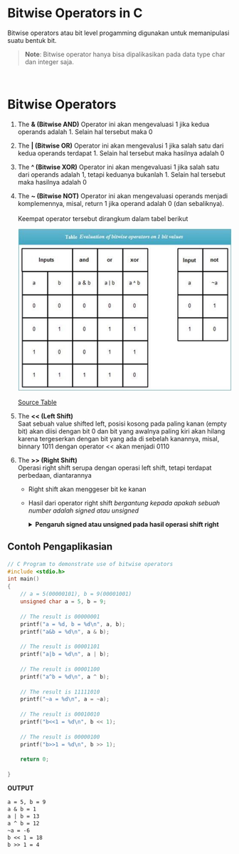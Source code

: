 #  Bitwise Operators in C

Bitwise operators atau bit level progamming digunakan untuk memanipulasi suatu bentuk bit.

> <b>Note</b>: Bitwise operator hanya bisa dipalikasikan pada data type char dan integer saja.

<br>

# Bitwise Operators
1. The **& (Bitwise AND)**
   Operator ini akan mengevaluasi 1 jika kedua operands adalah 1. Selain hal tersebut maka 0
2. The **| (Bitwise OR)**
   Operator ini akan mengevalusi 1 jika salah satu dari kedua operands terdapat 1. Selain hal tersebut maka hasilnya adalah 0
3. The **^ (Bitwise XOR)**
   Operator ini akan mengevaluasi 1 jika salah satu dari operands adalah 1, tetapi keduanya bukanlah 1. Selain hal tersebut maka hasilnya adalah 0
4. The <b>~ (Bitwise NOT)</b>
   Operator ini akan mengevaluasi operands menjadi komplemennya, misal, return 1 jika operand adalah 0 (dan sebaliknya).
   <br><br>
   Keempat operator tersebut dirangkum dalam tabel berikut

   ![Table logical Operator](img/Table-Evaluation-of-bitwise-operators-on-1-bit-values.jpg)

   [Source Table](https://ecomputernotes.com/what-is-c/operator/c-bitwise-operators)

5. The **<< (Left Shift)**
    <br>
   Saat sebuah value shifted left, posisi kosong pada paling kanan (empty bit) akan diisi dengan bit 0 dan bit yang awalnya paling kiri akan hilang karena tergeserkan dengan bit yang ada di sebelah kanannya, misal, binnary 1011 dengan operator << akan menjadi 0110
6. The **>> (Right Shift)**
    <br>
   Operasi right shift serupa dengan operasi left shift, tetapi terdapat perbedaan, diantarannya
   - Right shift akan menggeser bit ke kanan
   - Hasil dari operator right shift *bergantung kepada apakah sebuah number adalah signed atau unsigned*

        <details><summary><b>Pengaruh signed atau unsigned pada hasil operasi shift right</b></summary>

        Pada unsigned number, operasi shift right akan mengisi bit paling kiri (empty bit) dengan bit 0. Shift ini dipanggi **The Logical Right Shift.**

        Pada signed number, operasi shift berjalan seperti biasanya, tetapi bit yang menjadi signed akan ter-copy dan akan mengisi empty bit. Operasi ini dipanggil **Arithmetic Right Shift**. Contoh,
        ```
        a adalah 1011
        b adalah 0111

        maka

        a >> 2 akan menjadi 1110
        b >> 2 akan menjadi 0001
        ```

        ![Shift Operation](img/Effect-of-bitwise-not-left-shift-and-right-shift-operators-on-4-bit-int.jpg)

        [Source Table](https://ecomputernotes.com/what-is-c/operator/c-bitwise-operators)
        </details>

## Contoh Pengaplikasian
```C
// C Program to demonstrate use of bitwise operators
#include <stdio.h>
int main()
{
	// a = 5(00000101), b = 9(00001001)
	unsigned char a = 5, b = 9;

	// The result is 00000001
	printf("a = %d, b = %d\n", a, b);
	printf("a&b = %d\n", a & b);

	// The result is 00001101
	printf("a|b = %d\n", a | b);

	// The result is 00001100
	printf("a^b = %d\n", a ^ b);

	// The result is 11111010
	printf("~a = %d\n", a = ~a);

	// The result is 00010010
	printf("b<<1 = %d\n", b << 1);

	// The result is 00000100
	printf("b>>1 = %d\n", b >> 1);

	return 0;

}
```

**OUTPUT**
```
a = 5, b = 9
a & b = 1
a | b = 13
a ^ b = 12
~a = -6
b << 1 = 18
b >> 1 = 4
```
